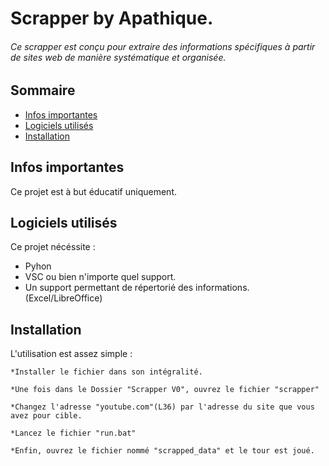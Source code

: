 # Scrapper by Apathique.
###### Ce scrapper est conçu pour extraire des informations spécifiques à partir de sites web de manière systématique et organisée.

## Sommaire
* [Infos importantes](#infos-importantes) 
* [Logiciels utilisés](#logiciels-utilisés)
* [Installation](#installation)

## Infos importantes
Ce projet est à but éducatif uniquement. 
	
## Logiciels utilisés
Ce projet nécéssite :

* Pyhon
* VSC ou bien n'importe quel support.
* Un support permettant de répertorié des informations. (Excel/LibreOffice)

   
## Installation
L'utilisation est assez simple : 
```
*Installer le fichier dans son intégralité.

*Une fois dans le Dossier "Scrapper V0", ouvrez le fichier "scrapper"

*Changez l'adresse "youtube.com"(L36) par l'adresse du site que vous avez pour cible.

*Lancez le fichier "run.bat"

*Enfin, ouvrez le fichier nommé "scrapped_data" et le tour est joué.
